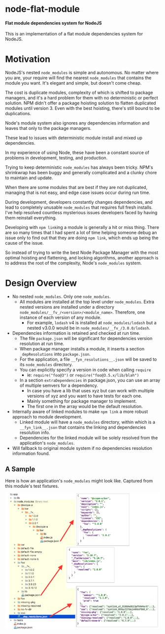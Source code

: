 # node-flat-module

#### Flat module dependencies system for NodeJS

This is an implementation of a flat module dependencies system for NodeJS.

# Motivation

NodeJS's nested `node_modules` is simple and autonomous. No matter where you are, your require will find the nearest `node_modules` that contains the module you want. It's elegant and simple, but doesn't come cheap.

The cost is duplicate modules, complexity of which is shifted to package managers, and it's a hard problem for them with no deterministic or perfect solution. NPM didn't offer a package hoisting solution to flatten duplicated modules until version 3. Even with the best hoisting, there's still bound to be duplications.

Node's module system also ignores any dependencies information and leaves that only to the package managers.

These lead to issues with deterministic module install and mixed up dependencies.

In my experience of using Node, these have been a constant source of problems in development, testing, and production.

Trying to keep deterministic `node_modules` has always been tricky. NPM's shrinkwrap has been buggy and generally complicated and a clunky chore to maintain and update.

When there are some modules that are best if they are not duplicated, managing that is not easy, and edge case issues occur during run time.

During development, developers constantly changes dependencies, and lead to completely unusable `node_modules` that requires full fresh installs. I've help resolved countless mysterious issues developers faced by having them reinstall everything.

Developing with `npm link`ing a module is generally a hit or miss thing. There are so many times that I had spent a lot of time helping someone debug an issue only to find out that they are doing `npm link`, which ends up being the cause of the issue.

So instead of trying to write the best Node Package Manager with the most optimal hoisting and flattening, and locking algorithms, another approach is to address the root of the complexity, Node's `node_modules` system.

# Design Overview

* No nested `node_modules`. Only one `node_modules`.
  * All modules are installed at the top level under `node_modules`. Extra nested versions are installed under a directory `node_modules/__fv_/<version>/<module_name>`. Therefore, one instance of each version of any module.
    * For example, `lodash` v4 is installed at `node_modules/lodash` but a nested v3.0.0 would be in `node_modules/__fv_/3.0.0/lodash`.
* Dependencies information is retained and checked at run time.
  * The file `package.json` will be significant for dependencies version resolution at run time.
  * When package manager installs a module, it inserts a section `_depResolutions` into `package.json`.
  * For the application, a file `__fyn_resolutions__.json` will be saved to its `node_modules` directory.
  * You can explicitly specify a version in code when calling `require`
    * ie: `require("foo@3")` or `require("foo@3.5.x/lib/blah")`
  * In a section `extraDependencies` in package.json, you can use an array of multiple semvers for a dependency.
    * In case you have a lib that uses xyz but can work with multiple versions of xyz and you want to have tests for each one.
    * Mainly something for package manager to implement.
    * The first one in the array would be the default resolution.
* Internally aware of linked modules to make `npm link` a more robust approach to module development.
  * Linked module will have a `node_modules` directory, within which is a `__fyn_link__.json` that contains the linking and dependencies resolution info.
  * Dependencies for the linked module will be solely resolved from the application's `node_modules`.
* Will fallback to original module system if no dependencies resolution information found.

## A Sample

Here is how an application's `node_modules` might look like. Captured from this module's test fixtures.

![sample](docs/sample_nm.png)
